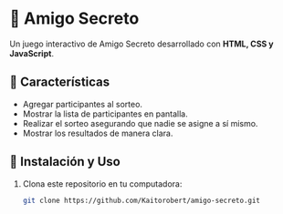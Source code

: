 # 🎁 Amigo Secreto

Un juego interactivo de Amigo Secreto desarrollado con **HTML, CSS y JavaScript**.

## 📌 Características
- Agregar participantes al sorteo.
- Mostrar la lista de participantes en pantalla.
- Realizar el sorteo asegurando que nadie se asigne a sí mismo.
- Mostrar los resultados de manera clara.

## 🚀 Instalación y Uso
1. Clona este repositorio en tu computadora:
   ```sh
   git clone https://github.com/Kaitorobert/amigo-secreto.git
